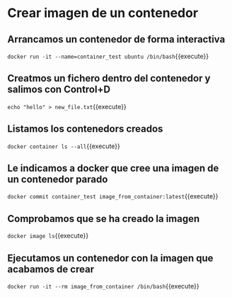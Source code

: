
# Crear imagen de un contenedor

## Arrancamos un contenedor de forma interactiva
``docker run -it --name=container_test ubuntu /bin/bash``{{execute}}

## Creatmos un fichero dentro del contenedor y salimos con Control+D
``echo "hello" > new_file.txt``{{execute}}

## Listamos los contenedors creados
``docker container ls --all``{{execute}}

## Le indicamos a docker que cree una imagen de un contenedor parado
``docker commit container_test image_from_container:latest``{{execute}}

## Comprobamos que se ha creado la imagen
``docker image ls``{{execute}}

## Ejecutamos un contenedor con la imagen que acabamos de crear
``docker run -it --rm image_from_container /bin/bash``{{execute}}